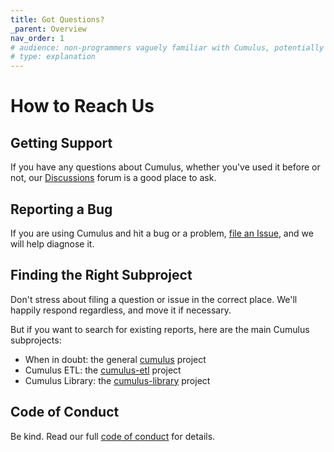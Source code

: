 ```yaml
---
title: Got Questions?
_parent: Overview
nav_order: 1
# audience: non-programmers vaguely familiar with Cumulus, potentially annoyed
# type: explanation
---
```


# How to Reach Us

## Getting Support

If you have any questions about Cumulus, whether you've used it before or not, our
[Discussions](https://github.com/smart-on-fhir/cumulus/discussions) forum is a good place to ask.

## Reporting a Bug

If you are using Cumulus and hit a bug or a problem,
[file an Issue](https://github.com/smart-on-fhir/cumulus/issues/new),
and we will help diagnose it.

## Finding the Right Subproject

Don't stress about filing a question or issue in the correct place.
We'll happily respond regardless, and move it if necessary.

But if you want to search for existing reports, here are the main Cumulus subprojects:
- When in doubt: the general [cumulus](https://github.com/smart-on-fhir/cumulus) project
- Cumulus ETL: the [cumulus-etl](https://github.com/smart-on-fhir/cumulus-etl) project
- Cumulus Library: the [cumulus-library](https://github.com/smart-on-fhir/cumulus-library) project

## Code of Conduct

Be kind. Read our full [code of conduct](code-of-conduct.md) for details.

